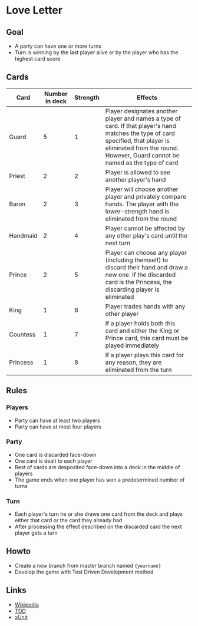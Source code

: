 # Love Letter

## Goal
- A party can have one or more turns
- Turn is winning by the last player alive or by the player who has the highest card score

## Cards

|Card|Number in deck|Strength|Effects|
|-|-|-|-|
|Guard|5|1|Player designates another player and names a type of card. If that player's hand matches the type of card specified, that player is eliminated from the round. However, Guard cannot be named as the type of card|
|Priest|2|2|Player is allowed to see another player's hand|
|Baron|2|3|Player will choose another player and privately compare hands. The player with the lower-strength hand is eliminated from the round|
|Handmaid|2|4|Player cannot be affected by any other play's card until the next turn|
|Prince|2|5|Player can choose any player (including themself) to discard their hand and draw a new one. If the discarded card is the Princess, the discarding player is eliminated|
|King|1|6|Player trades hands with any other player|
|Countess|1|7|If a player holds both this card and either the King or Prince card, this card must be played immediately|
|Princess|1|8|If a player plays this card for any reason, they are eliminated from the turn|

## Rules

### Players

- Party can have at least two players
- Party can have at most four players

### Party

- One card is discarded face-down
- One card is dealt to each player
- Rest of cards are desposited face-down into a deck in the middle of players
- The game ends when one player has won a predetermined number of turns

### Turn

- Each player's turn he or she draws one card from the deck and plays either that card or the card they already had
- After processing the effect described on the discarded card the next player gets a turn

## Howto

- Create a new branch from master branch named `{yourname}`
- Develop the game with Test Driven Development method

## Links

- [Wikipedia](https://en.wikipedia.org/wiki/Love_Letter_(card_game))
- [TDD](https://putaindecode.io/articles/se-lancer-dans-le-tdd/)
- [xUnit](https://docs.microsoft.com/fr-fr/dotnet/core/testing/unit-testing-with-dotnet-test)

